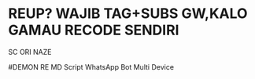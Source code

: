 # REUP? WAJIB TAG+SUBS GW,KALO GAMAU RECODE SENDIRI

SC ORI NAZE

#DEMON RE MD
Script WhatsApp Bot Multi Device

